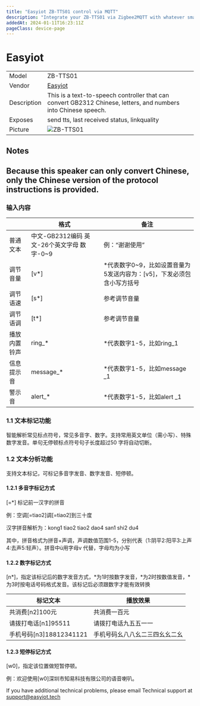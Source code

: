```yaml
---
title: "Easyiot ZB-TTS01 control via MQTT"
description: "Integrate your ZB-TTS01 via Zigbee2MQTT with whatever smart home infrastructure you are using without the vendor's bridge or gateway."
addedAt: 2024-01-11T16:23:11Z
pageClass: device-page
---
```


<!-- !!!! -->
<!-- ATTENTION: This file is auto-generated through docgen! -->
<!-- You can only edit the "Notes"-Section between the two comment lines "Notes BEGIN" and "Notes END". -->
<!-- Do not use h1 or h2 heading within "## Notes"-Section. -->
<!-- !!!! -->

# Easyiot

|     |     |
|-----|-----|
| Model | ZB-TTS01 |
| Vendor  | [Easyiot](/supported-devices/#v=Easyiot)  |
| Description | This is a text-to-speech controller that can convert GB2312 Chinese, letters, and numbers into Chinese speech. |
| Exposes | send tts, last received status, linkquality |
| Picture | ![ZB-TTS01](https://www.zigbee2mqtt.io/images/devices/ZB-TTS01.jpg) |


<!-- Notes BEGIN: You can edit here. Add "## Notes" headline if not already present. -->
## Notes

## Because this speaker can only convert Chinese, only the Chinese version of the protocol instructions is provided.

### 输入内容

|              | 格式                                         | 备注                                                         |
| ------------ | -------------------------------------------- | ------------------------------------------------------------ |
| 普通文本     | 中文-GB2312编码  英文-26个英文字母  数字-0~9 | 例：“谢谢使用”|
| 调节音量     | [v*]                                         | *代表数字0~9，比如设置音量为5发送内容为：[v5]，下发必须包含小写方括号 |
| 调节语速     | [s*]                                         | 参考调节音量                                                 |
| 调节语调     | [t*]                                         | 参考调节音量                                                 |
| 播放内置铃声 | ring_*                                       | *代表数字1-5，比如ring_1                                     |
| 信息提示音   | message_*                                    | *代表数字1-5，比如message _1                                 |
| 警示音       | alert_*                                      | *代表数字1-5，比如alert _1                                   |

 

### 1.1 文本标记功能

智能解析常见标点符号，常见多音字、数字。支持常用英文单位（需小写）、特殊数字发音。单句无停顿标点符号句子长度超过50 字将自动切断。

### 1.2 文本分析功能

支持文本标记，可标记多音字发音、数字发音、短停顿。 

#### 1.2.1 多音字标记方式

[=*] 标记前一汉字的拼音

例：空调[=tiao2]调[=tiao2]到三十度 

汉字拼音解析为：kong1 tiao2 tiao2 dao4 san1 shi2 du4 

其中，拼音格式为拼音+声调，声调数值范围1-5，分别代表（1:阴平2:阳平3:上声4:去声5:轻声）。拼音中ü用字母v 代替，字母均为小写

#### 1.2.2 数字标记方式

[n*]，指定该标记后的数字发音方式，*为1时按数字发音，*为2时按数值发音，*为3时按电话号码格式发音。该标记后必须跟数字才能有效转换

| 标记文本                | 播放效果                       |
| ----------------------- | ------------------------------ |
| 共消费[n2]100元         | 共消费一百元                   |
| 请拨打电话[n1]95511     | 请拨打电话九五五一一           |
| 手机号码[n3]18812341121 | 手机号码幺八八幺二三四幺幺二幺 |

#### 1.2.3 短停标记方式

[w0]，指定该位置做短暂停顿。 

例：欢迎使用[w0]深圳市知易科技有限公司的语音喇叭。


If you have additional technical problems, please email Technical support at support@easyiot.tech

<!-- Notes END: Do not edit below this line -->




